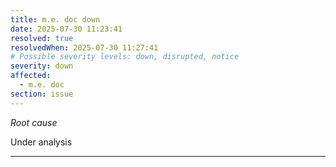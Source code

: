 ```yaml
---
title: m.e. doc down
date: 2025-07-30 11:23:41
resolved: true
resolvedWhen: 2025-07-30 11:27:41
# Possible severity levels: down, disrupted, notice
severity: down
affected:
  - m.e. doc
section: issue
---
```


*Root cause*

Under analysis

---


